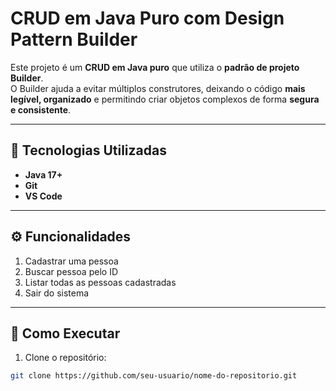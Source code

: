 # CRUD em Java Puro com Design Pattern Builder

Este projeto é um **CRUD em Java puro** que utiliza o **padrão de projeto Builder**.  
O Builder ajuda a evitar múltiplos construtores, deixando o código **mais legível, organizado** e permitindo criar objetos complexos de forma **segura e consistente**.

---

## 🔧 Tecnologias Utilizadas

- **Java 17+**
- **Git**
- **VS Code**

---

## ⚙️ Funcionalidades

1. Cadastrar uma pessoa  
2. Buscar pessoa pelo ID  
3. Listar todas as pessoas cadastradas  
4. Sair do sistema

---

## 🚀 Como Executar

1. Clone o repositório:

```bash
git clone https://github.com/seu-usuario/nome-do-repositorio.git

